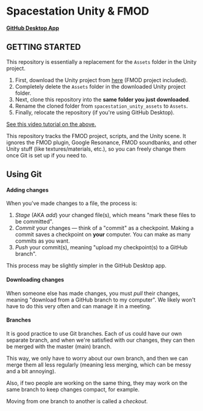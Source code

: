 # Spacestation Unity & FMOD

[**GitHub Desktop App**](https://desktop.github.com/)

## GETTING STARTED
This repository is essentially a replacement for the `Assets` folder in the Unity project.

1. First, download the Unity project from [here](https://drive.google.com/file/d/1XNen4gFheBeZbtGHJ5yFNtuQo3f7jpkH/view?usp=drive_link) (FMOD project included).
2. Completely delete the `Assets` folder in the downloaded Unity project folder.
3. Next, clone this repository into the **same folder you just downloaded**.
4. Rename the cloned folder from `spacestation_unity_assets` to `Assets`.
5. Finally, relocate the repository (if you're using GitHub Desktop).

[See this video tutorial on the above.](https://drive.google.com/file/d/16hUuWjuza5-eHwe0eENf7sL2M5m9uQX3/view?usp=drive_link)

This repository tracks the FMOD project, scripts, and the Unity scene. It ignores the FMOD plugin, Google Resonance, FMOD soundbanks, and other Unity stuff (like textures/materials, etc.), so you can freely change them once Git is set up if you need to.

## Using Git
#### Adding changes
When you've made changes to a file, the process is:

1. *Stage* (AKA *add*) your changed file(s), which means "mark these files to be committed".
2. *Commit* your changes — think of a "commit" as a checkpoint. Making a commit saves a checkpoint on **your** computer. You can make as many commits as you want.
3. *Push* your commit(s), meaning "upload my checkpoint(s) to a GitHub branch".

This process may be slightly simpler in the GitHub Desktop app.

#### Downloading changes
When someone else has made changes, you must *pull* their changes, meaning "download from a GitHub branch to my computer". We likely won't have to do this very often and can manage it in a meeting.

#### Branches
It is good practice to use Git branches. Each of us could have our own separate branch, and when we're satisfied with our changes, they can then be merged with the master (main) branch.

This way, we only have to worry about our own branch, and then we can merge them all less regularly (meaning less merging, which can be messy and a bit annoying).

Also, if two people are working on the same thing, they may work on the same branch to keep changes compact, for example.

Moving from one branch to another is called a *checkout*.
